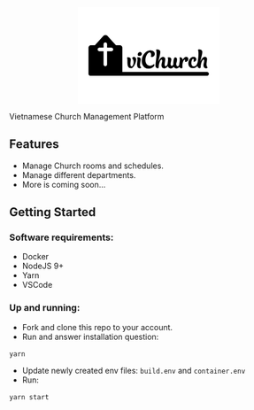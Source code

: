 <p align="center">
  <img align="center" src="./vichurch.png" width="256" alt="ViChurch" />
</p>

Vietnamese Church Management Platform

## Features
* Manage Church rooms and schedules.
* Manage different departments.
* More is coming soon...

## Getting Started
### Software requirements:
* Docker
* NodeJS 9+
* Yarn
* VSCode

### Up and running:
* Fork and clone this repo to your account.
* Run and answer installation question: 
```bash
yarn
```
* Update newly created env files: `build.env` and `container.env`
* Run: 
```bash
yarn start
```
